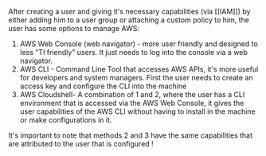 After creating a user and giving it's necessary capabilities (via [[IAM]]) by either adding him to a user group or attaching a custom policy to him, the user has some options to manage AWS:

1. AWS Web Console (web navigator) - more user friendly and designed to less "TI friendly" users. It just needs to log into the console via a web navigator.
2. AWS CLI  - Command Line Tool that accesses AWS APIs, it's more useful for developers and system managers. First the user needs to create an access key and configure the CLI into the machine
3. AWS Cloudshell- A combination of 1 and 2, where the user has a CLI environment that is accessed via the AWS Web Console, it gives the user capabilities of the AWS CLI without having to install in the machine or make configurations in it. 

It's important to note that methods 2 and 3 have the same capabilities that are attributed to the user that is configured !